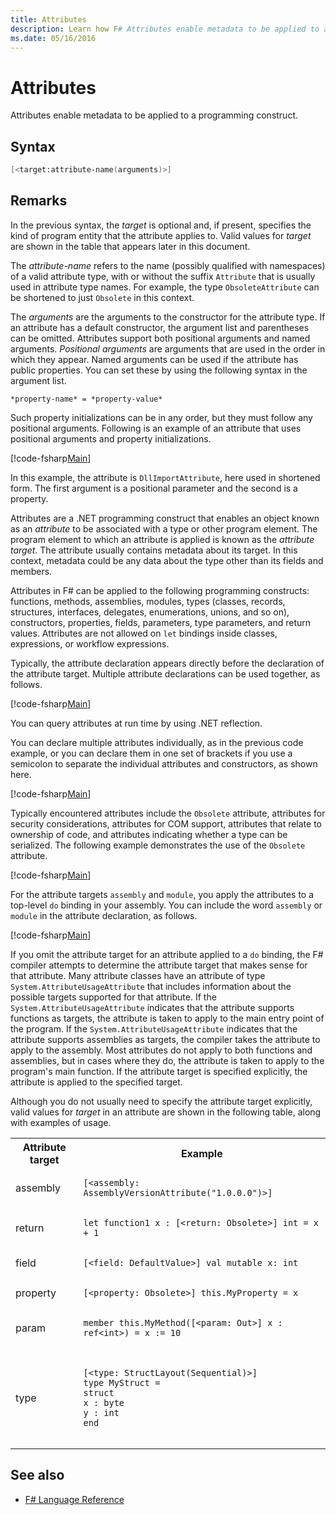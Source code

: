 ```yaml
---
title: Attributes
description: Learn how F# Attributes enable metadata to be applied to a programming construct.
ms.date: 05/16/2016
---
```

# Attributes

Attributes enable metadata to be applied to a programming construct.

## Syntax

```fsharp
[<target:attribute-name(arguments)>]
```

## Remarks

In the previous syntax, the *target* is optional and, if present, specifies the kind of program entity that the attribute applies to. Valid values for *target* are shown in the table that appears later in this document.

The *attribute-name* refers to the name (possibly qualified with namespaces) of a valid attribute type, with or without the suffix `Attribute` that is usually used in attribute type names. For example, the type `ObsoleteAttribute` can be shortened to just `Obsolete` in this context.

The *arguments* are the arguments to the constructor for the attribute type. If an attribute has a default constructor, the argument list and parentheses can be omitted. Attributes support both positional arguments and named arguments. *Positional arguments* are arguments that are used in the order in which they appear. Named arguments can be used if the attribute has public properties. You can set these by using the following syntax in the argument list.

```
*property-name* = *property-value*
```

Such property initializations can be in any order, but they must follow any positional arguments. Following is an example of an attribute that uses positional arguments and property initializations.

[!code-fsharp[Main](~/samples/snippets/fsharp/lang-ref-2/snippet6202.fs)]

In this example, the attribute is `DllImportAttribute`, here used in shortened form. The first argument is a positional parameter and the second is a property.

Attributes are a .NET programming construct that enables an object known as an *attribute* to be associated with a type or other program element. The program element to which an attribute is applied is known as the *attribute target*. The attribute usually contains metadata about its target. In this context, metadata could be any data about the type other than its fields and members.

Attributes in F# can be applied to the following programming constructs: functions, methods, assemblies, modules, types (classes, records, structures, interfaces, delegates, enumerations, unions, and so on), constructors, properties, fields, parameters, type parameters, and return values. Attributes are not allowed on `let` bindings inside classes, expressions, or workflow expressions.

Typically, the attribute declaration appears directly before the declaration of the attribute target. Multiple attribute declarations can be used together, as follows.

[!code-fsharp[Main](~/samples/snippets/fsharp/lang-ref-2/snippet6603.fs)]

You can query attributes at run time by using .NET reflection.

You can declare multiple attributes individually, as in the previous code example, or you can declare them in one set of brackets if you use a semicolon to separate the individual attributes and constructors, as shown here.

[!code-fsharp[Main](~/samples/snippets/fsharp/lang-ref-2/snippet6604.fs)]

Typically encountered attributes include the `Obsolete` attribute, attributes for security considerations, attributes for COM support, attributes that relate to ownership of code, and attributes indicating whether a type can be serialized. The following example demonstrates the use of the `Obsolete` attribute.

[!code-fsharp[Main](~/samples/snippets/fsharp/lang-ref-2/snippet6605.fs)]

For the attribute targets `assembly` and `module`, you apply the attributes to a top-level `do` binding in your assembly. You can include the word `assembly` or `module` in the attribute declaration, as follows.

[!code-fsharp[Main](~/samples/snippets/fsharp/lang-ref-2/snippet6606.fs)]

If you omit the attribute target for an attribute applied to a `do` binding, the F# compiler attempts to determine the attribute target that makes sense for that attribute. Many attribute classes have an attribute of type `System.AttributeUsageAttribute` that includes information about the possible targets supported for that attribute. If the `System.AttributeUsageAttribute` indicates that the attribute supports functions as targets, the attribute is taken to apply to the main entry point of the program. If the `System.AttributeUsageAttribute` indicates that the attribute supports assemblies as targets, the compiler takes the attribute to apply to the assembly. Most attributes do not apply to both functions and assemblies, but in cases where they do, the attribute is taken to apply to the program's main function. If the attribute target is specified explicitly, the attribute is applied to the specified target.

Although you do not usually need to specify the attribute target explicitly, valid values for *target* in an attribute are shown in the following table, along with examples of usage.

<table>
  <tr>
    <th>Attribute target</td>
    <th>Example</td> 
  </tr>
  <tr>
    <td>assembly</td>
    <td><pre lang="fsharp"><code>[&lt;assembly: AssemblyVersionAttribute("1.0.0.0")&gt;]</code></pre></td> 
  </tr>
  <tr>
    <td>return</td>
    <td><pre lang="fsharp"><code>let function1 x : [&lt;return: Obsolete&gt;] int = x + 1</code></pre></td> 
  </tr>
  <tr>
    <td>field</td>
    <td><pre lang="fsharp"><code>[&lt;field: DefaultValue&gt;] val mutable x: int</code></pre></td> 
  </tr>
  <tr>
    <td>property</td>
    <td><pre lang="fsharp"><code>[&lt;property: Obsolete&gt;] this.MyProperty = x</code></pre></td> 
  </tr>
  <tr>
    <td>param</td>
    <td><pre lang="fsharp"><code>member this.MyMethod([&lt;param: Out&gt;] x : ref&lt;int&gt;) = x := 10</code></pre></td> 
  </tr>
  <tr>
    <td>type</td>
    <td>
        <pre lang="fsharp"><code>
[&lt;type: StructLayout(Sequential)&gt;] 
type MyStruct = 
struct 
x : byte
y : int
end
        </code></pre>
    </td>
  </tr>
</table>

## See also

- [F# Language Reference](index.md)
